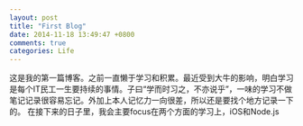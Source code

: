 ```yaml
---
layout: post
title: "First Blog"
date: 2014-11-18 13:49:47 +0800
comments: true
categories: Life
---
```

这是我的第一篇博客。之前一直懒于学习和积累。最近受到大牛的影响，明白学习是每个IT民工一生要持续的事情。子曰“学而时习之，不亦说乎”，一味的学习不做笔记记录很容易忘记。外加上本人记忆力一向很差，所以还是要找个地方记录一下的。
在接下来的日子里，我会主要focus在两个方面的学习上，iOS和Node.js

